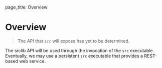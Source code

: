 page_title: Overview

# Overview

> The API that `src` will expose has yet to be determined.

The srclib API will be used through the invocation of the `src` executable. Eventually, we may use a persistent
`src` executable that provides a REST-based web service.
